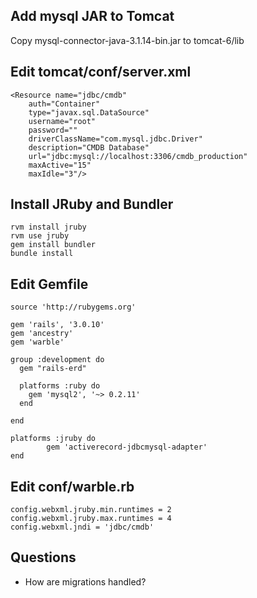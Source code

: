 
## Add mysql JAR to Tomcat

Copy mysql-connector-java-3.1.14-bin.jar to tomcat-6/lib

## Edit tomcat/conf/server.xml

	<Resource name="jdbc/cmdb"
		auth="Container"
		type="javax.sql.DataSource"
		username="root"
		password=""
		driverClassName="com.mysql.jdbc.Driver"
		description="CMDB Database"
		url="jdbc:mysql://localhost:3306/cmdb_production"
		maxActive="15"
		maxIdle="3"/>

## Install JRuby and Bundler
	
	rvm install jruby
	rvm use jruby
	gem install bundler
	bundle install

## Edit Gemfile

	source 'http://rubygems.org'

	gem 'rails', '3.0.10'
	gem 'ancestry'
	gem 'warble'

	group :development do
	  gem "rails-erd"

	  platforms :ruby do
	    gem 'mysql2', '~> 0.2.11'
	  end

	end

	platforms :jruby do
	        gem 'activerecord-jdbcmysql-adapter'
	end
	
## Edit conf/warble.rb


	config.webxml.jruby.min.runtimes = 2
	config.webxml.jruby.max.runtimes = 4
	config.webxml.jndi = 'jdbc/cmdb'

## Questions

* How are migrations handled?
